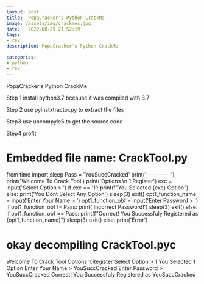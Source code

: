 ```yaml
---
layout: post
title:  PopaCracker's Python CrackMe
image: /assets/img/crackmes.jpg
date:   2022-08-29 21:52:19
tags:
- rev
description: PopaCracker's Python CrackMe

categories:
- python
- rev
---
```


PopaCracker's Python CrackMe


Step 1 install python3.7 because it was compiled with 3.7

Step 2 use pyinstxtractor.py to extract the files

Step3 use uncompyle6 to get the source code

Step4 profit




# Embedded file name: CrackTool.py
from time import sleep
Pass = 'YouSuccCracked'
print('----------')
print('Welcome To Crack Tool')
print('Options \n 1.Register')
exc = input('Select Option > ')
if exc == '1':
    print(f"You Selected {exc} Option")
else:
    print('You Dont Select Any Option')
    sleep(3)
    exit()
opt1_function_name = input('Enter Your Name > ')
opt1_function_obf = input('Enter Password > ')
if opt1_function_obf != Pass:
    print('Incorrect Password!')
    sleep(3)
    exit()
else:
    if opt1_function_obf == Pass:
        print(f"Correct! You Successfuly Registered as {opt1_function_name}")
        sleep(3)
        exit()
    else:
        print('Error')
# okay decompiling CrackTool.pyc



Welcome To Crack Tool
Options
 1.Register
Select Option > 1
You Selected 1 Option
Enter Your Name > YouSuccCracked
Enter Password > YouSuccCracked
Correct! You Successfuly Registered as YouSuccCracked